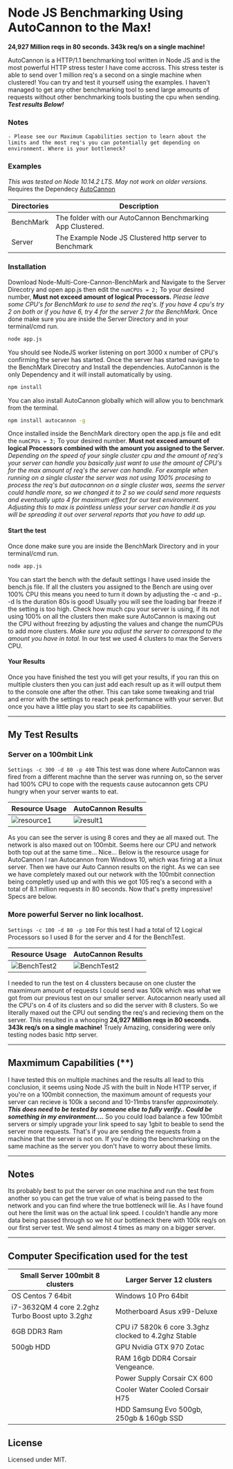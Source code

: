 # Node JS Benchmarking Using AutoCannon to the Max!
**24,927 Million reqs in 80 seconds. 343k req/s on a single machine!**

AutoCannon is a HTTP/1.1 benchmarking tool written in Node JS and is the most powerful HTTP stress tester I have come accross. This stress tester is able to send over 1 million req's a second on a single machine when clustered!
You can try and test it yourself using the examples. I haven't managed to get any other benchmarking tool to send large amounts of requests without other benchmarking tools busting the cpu when sending.
***Test results Below!***

### Notes
    - Please see our Maximum Capabilities section to learn about the limits and the most req's you can potentially get depending on environment. Where is your bottleneck?

### Examples
*This was tested on Node 10.14.2 LTS. May not work on older versions.*
Requires the Dependecy [AutoCannon](https://github.com/mcollina/autocannon)

| Directories | Description |
| ------ | ------ |
| BenchMark | The folder with our AutoCannon Benchmarking App Clustered.  |
| Server | The Example Node JS Clustered http server to Benchmark |

### Installation
Download Node-Multi-Core-Cannon-BenchMark and Navigate to the Server Direcotry and open app.js then edit the `numCPUs = 2;` To your desired number, **Must not exceed amount of logical Processors.** *Please leave some CPU's for BenchMark to use to send the req's. If you have 4 cpu's try 2 on both or if you have 6, try 4 for the server 2 for the BenchMark.*
Once done make sure you are inside the Server Directory and in your terminal/cmd run.
```sh
node app.js
```
You should see NodeJS worker listening on port 3000 x number of CPU's confirming the server has started.
Once the server has started navigate to the BenchMark Direcotry and Install the dependencies. AutoCannon is the only Dependency and it will install automatically by using.
```sh
npm install
```
You can also install AutoCannon globally which will allow you to benchmark from the terminal.
```sh
npm install autocannon -g
```
Once installed inside the BenchMark directory open the app.js file and edit the `numCPUs = 3;` To your desired number.
**Must not exceed amount of logical Processors combined with the amount you assigned to the Server.**
*Depending on the speed of your single cluster cpu and the amount of req's your server can handle you basically just want to use the amount of CPU's for the max amount of req's the server can handle. For example when running on a single cluster the server was not using 100% procesing to process the req's but autocannon on a single cluster was, seems the server could handle more, so we changed it to 2 so we could send more requests and eventually upto 4 for maximum effect for our test environment. Adjusting this to max is pointless unless your server can handle it as you will be spreading it out over serveral reports that you have to add up.*
#### Start the test
Once done make sure you are inside the BenchMark Directory and in your terminal/cmd run.
```sh
node app.js
```
You can start the bench with the default settings I have used inside the bench.js file.
If all the clusters you assigned to the Bench are using over 100% CPU this means you need to turn it down by adjusting the -c and -p.. -d Is the duration 80s is good! Usually you will see the loading bar freeze if the setting is too high. Check how much cpu your server is using, if its not using 100% on all the clusters then make sure AutoCannon is maxing out the CPU without freezing by adjusting the values and change the numCPUs to add more clusters. *Make sure you adjust the server to correspond to the amount you have in total.* In our test we used 4 clusters to max the Servers CPU.
#### Your Results
Once you have finished the test you will get your results, if you ran this on multiple clusters then you can just add each result up as it will output them to the console one after the other. This can take some tweaking and trial and error with the settings to reach peak performance with your server. But once you have a little play you start to see its capabilities.
___
## My Test Results
### Server on a 100mbit Link
`Settings -c 300 -d 80 -p 400`
This test was done where AutoCannon was fired from a different machne than the server was running on, so the server had 100% CPU to cope with the requests cause autocannon gets CPU hungry when your server wants to eat.

Resource Usage | AutoCannon Results
--- | ---
![resource1](https://i.imgur.com/qtwmUPZ.png) | ![result1](https://i.imgur.com/Sag3hYp.png)

As you can see the server is using 8 cores and they ae all maxed out. The network is also maxed out on 100mbit. Seems here our CPU and network both top out at the same time... Nice... Below is the resource usage for AutoCannon I ran Autocannon from Windows 10, which was firing at a linux server. Then we have our Auto Cannon results on the right. As we can see we have completely maxed out our network with the 100mbit connection being completly used up and with this we got 105 req's a second with a total of 8.1 million requests in 80 seconds. Now that's pretty impressive! Specs are below. 
### More powerful Server no link localhost.
`Settings -c 100 -d 80 -p 100`
For this test I had a total of 12 Logical Processors so I used 8 for the server and 4 for the BenchTest.

Resource Usage | AutoCannon Results
--- | ---
| ![BenchTest2](https://i.imgur.com/0Cr7HgO.png) | ![BenchTest2](https://i.imgur.com/xDNF9s9.png) |

I needed to run the test on 4 clussters because on one cluster the maxmimum amount of requests I could send was 100k which was what we got from our previous test on our smaller server. Autocannon nearly used all the CPU's on 4 of its clusters and so did the server with 8 clusters. So we literally maxed out the CPU out sending the req's and recieving them on the server. This resulted in a whooping **24,927 Million reqs in 80 seconds. 343k req/s on a single machine!** Truely Amazing, considering were only testing nodes basic http server.
___
## Maxmimum Capabilities (**)
I have tested this on multiple machines and the results all lead to this conclusion, it seems using Node JS with the built in Node HTTP server, if you're on a 100mbit connection, the maximum amount of requests your server can recieve is 100k a second and 10-11mbs transfer *approximately.* ***This does need to be tested by someone else to fully verify.. Could be something in my environment....*** So you could load balance a few 100mbit servers or simply upgrade your link speed to say 1gbit to beable to send the server more requests. That's if you are sending the requests from a machine that the server is not on. If you're doing the benchmarking on the same machine as the server you don't have to worry about these limits.
___
## Notes
Its probably best to put the server on one machine and run the test from another so you can get the true value of what is being passed to the network and you can find where the true bottleneck will lie. As I have found out here the limit was on the actual link speed. I couldn't handle any more data being passed through so we hit our bottleneck there with 100k req/s on our first server test. We send almost 4 times as many on a bigger server.
___
## Computer Specification used for the test
| Small Server 100mbit 8 clusters | Larger Server 12 clusters |
| ------------------------------- | ------------------------- |
| OS Centos 7 64bit | Windows 10 Pro 64bit |
| i7-3632QM 4 core 2.2ghz Turbo Boost upto 3.2ghz | Motherboard Asus x99-Deluxe |
| 6GB DDR3 Ram | CPU i7 5820k 6 core 3.3ghz clocked to 4.2ghz Stable |
| 500gb HDD| GPU Nvidia GTX 970 Zotac |
|| RAM 16gb DDR4 Corsair Vengeance.|
||Power Supply Corsair CX 600|
|| Cooler Water Cooled Corsair H75 |
|| HDD Samsung Evo 500gb, 250gb & 160gb SSD |
## License
Licensed under MIT.
